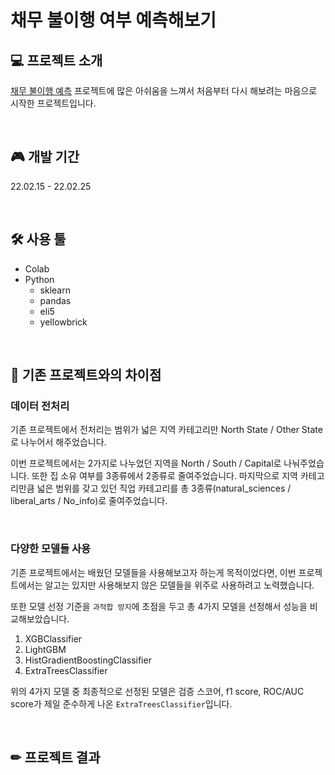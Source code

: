# 채무 불이행 여부 예측해보기

## 💻 프로젝트 소개

[채무 불이행 예측](https://github.com/hwon-n/section2_project) 프로젝트에 많은 아쉬움을 느껴서 처음부터 다시 해보려는 마음으로 시작한 프로젝트입니다. 

<br />


## 🎮 개발 기간

22.02.15 - 22.02.25

<br />

## 🛠 사용 툴

* Colab
* Python
  * sklearn
  * pandas
  * eli5
  * yellowbrick

<br />

  
## 🔎 기존 프로젝트와의 차이점


### 데이터 전처리

기존 프로젝트에서 전처리는 범위가 넓은 지역 카테고리만 North State / Other State로 나누어서 해주었습니다. 

이번 프로젝트에서는 2가지로 나누었던 지역을 North / South / Capital로 나눠주었습니다. 또한 집 소유 여부를 3종류에서 2종류로 줄여주었습니다. 마지막으로 지역 카테고리만큼 넓은 범위를 갖고 있던 직업 카테고리를 총 3종류(natural_sciences / liberal_arts / No_info)로 줄여주었습니다. 

<br />



### 다양한 모델들 사용
기존 프로젝트에서는 배웠던 모델들을 사용해보고자 하는게 목적이었다면, 이번 프로젝트에서는 알고는 있지만 사용해보지 않은 모델들을 위주로 사용하려고 노력했습니다. 

또한 모델 선정 기준을 `과적합 방지`에 초점을 두고 총 4가지 모델을 선정해서 성능을 비교해보았습니다. 

1. XGBClassifier
2. LightGBM
3. HistGradientBoostingClassifier
4. ExtraTreesClassifier


위의 4가지 모델 중 최종적으로 선정된 모델은 검증 스코어, f1 score, ROC/AUC score가 제일 준수하게 나온 `ExtraTreesClassifier`입니다. 


<br />

  
## ✏ 프로젝트 결과



